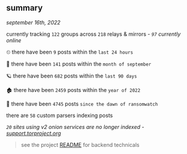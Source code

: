 
## summary
_september 16th, 2022_

currently tracking `122` groups across `218` relays & mirrors - _`97` currently online_

⏲ there have been `9` posts within the `last 24 hours`

🦈 there have been `141` posts within the `month of september`

🪐 there have been `682` posts within the `last 90 days`

🏚 there have been `2459` posts within the `year of 2022`

🦕 there have been `4745` posts `since the dawn of ransomwatch`

there are `58` custom parsers indexing posts

_`20` sites using v2 onion services are no longer indexed - [support.torproject.org](https://support.torproject.org/onionservices/v2-deprecation/)_

> see the project [README](https://github.com/joshhighet/ransomwatch#ransomwatch--) for backend technicals
